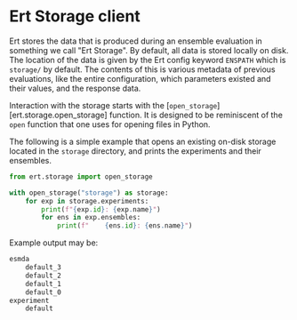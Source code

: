 Ert Storage client
==================

Ert stores the data that is produced during an ensemble evaluation in something
we call "Ert Storage". By default, all data is stored locally on disk. The
location of the data is given by the Ert config keyword `ENSPATH` which is
`storage/` by default. The contents of this is various metadata of previous
evaluations, like the entire configuration, which parameters existed and their
values, and the response data.

Interaction with the storage starts with the
[`open_storage`][ert.storage.open_storage] function. It is designed to be
reminiscent of the `open` function that one uses for opening files in Python.

The following is a simple example that opens an existing on-disk storage located
in the `storage` directory, and prints the experiments and their ensembles.

```py
from ert.storage import open_storage

with open_storage("storage") as storage:
    for exp in storage.experiments:
        print(f"{exp.id}: {exp.name}")
        for ens in exp.ensembles:
            print(f"    {ens.id}: {ens.name}")
```

Example output may be:
```sh
esmda
    default_3
    default_2
    default_1
    default_0
experiment
    default
```
